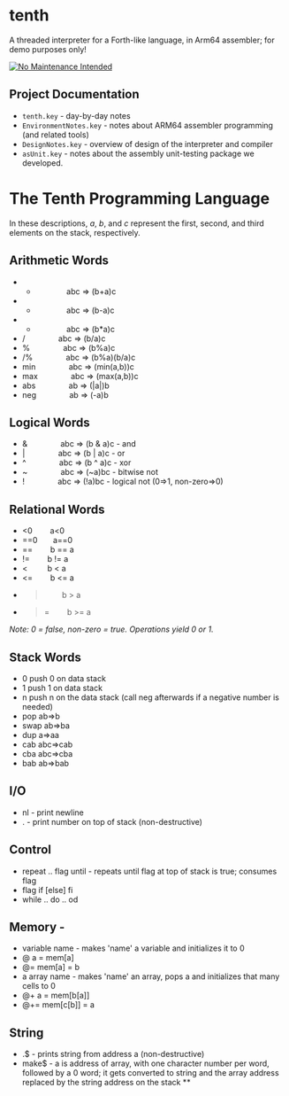# tenth
A threaded interpreter for a Forth-like language, in Arm64 assembler; for demo purposes only!

[![No Maintenance Intended](http://unmaintained.tech/badge.svg)](http://unmaintained.tech/)

## Project Documentation
* `tenth.key` - day-by-day notes
* `EnvironmentNotes.key` - notes about ARM64 assembler programming (and related tools)
* `DesignNotes.key` - overview of design of the interpreter and compiler
* `asUnit.key` - notes about the assembly unit-testing package we developed. 


# The Tenth Programming Language
In these descriptions, *a*, *b*, and *c* represent the first, second, and third elements on the stack, respectively.

## Arithmetic Words
* + &emsp;&emsp;&emsp;&emsp;abc ⇒ (b+a)c
* - &emsp;&emsp;&emsp;&emsp;abc ⇒ (b-a)c
* * &emsp;&emsp;&emsp;&emsp;abc ⇒ (b*a)c
* / &emsp;&emsp;&emsp;&emsp;abc ⇒ (b/a)c
* % &emsp;&emsp;&emsp;&emsp;abc ⇒ (b%a)c
* /% &emsp;&emsp;&emsp;&emsp;abc ⇒ (b%a)(b/a)c
* min &emsp;&emsp;&emsp;&emsp;abc ⇒ (min(a,b))c
* max &emsp;&emsp;&emsp;&emsp;abc ⇒ (max(a,b))c
* abs &emsp;&emsp;&emsp;&emsp;ab ⇒ (|a|)b
* neg &emsp;&emsp;&emsp;&emsp;ab ⇒ (-a)b

## Logical Words
* & &emsp;&emsp;&emsp;&emsp;abc ⇒ (b & a)c - and
* | &emsp;&emsp;&emsp;&emsp;abc ⇒ (b | a)c - or
* ^ &emsp;&emsp;&emsp;&emsp;abc ⇒ (b ^ a)c - xor
* ~ &emsp;&emsp;&emsp;&emsp;abc ⇒ (~a)bc - bitwise not
* ! &emsp;&emsp;&emsp;&emsp;abc ⇒ (!a)bc - logical not (0=>1, non-zero=>0)

## Relational Words
* &lt;0   a&lt;0
* ==0  a==0
* ==   b == a
* !=   b != a
* &lt;    b &lt; a
* &lt;=   b &lt;= a
* >    b > a
* >=   b >= a

*Note: 0 = false, non-zero = true. Operations yield 0 or 1.*

## Stack Words
* 0    push 0 on data stack
* 1    push 1 on data stack
* n    push n on the data stack (call neg afterwards if a negative number is needed)
* pop    ab⇒b
* swap  ab⇒ba
* dup   a⇒aa 
* cab  abc⇒cab
* cba  abc⇒cba
* bab  ab⇒bab

## I/O
* nl - print newline
* . - print number on top of stack (non-destructive)

## Control
* repeat .. flag until - repeats until flag at top of stack is true; consumes flag
* flag if [else] fi
* while .. do .. od

## Memory - 
* variable name - makes 'name' a variable and initializes it to 0
* @   a = mem[a]
* @=   mem[a] = b
* a array name - makes 'name' an array, pops a and initializes that many cells to 0
* @+   a = mem[b[a]]
* @+=   mem[c[b]] = a

## String
* .$ - prints string from address a (non-destructive)
* make$ - a is address of array, with one character number per word, followed by a 0 word; it gets converted to string and the array address replaced by the string address on the stack
**